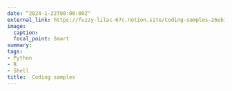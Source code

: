 ```yaml
---
date: “2024-1-22T00:00:00Z"
external_link: https://fuzzy-lilac-67c.notion.site/Coding-samples-26eb1cda19ef4e2999d9dffd27877894
image:
  caption:
  focal_point: Smart
summary: 
tags:
- Python
- R
- Shell
title:  Coding samples
---
```


